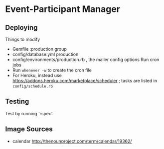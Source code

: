 # Event-Participant Manager

## Deploying
Things to modify
* Gemfile :production group
* config/database.yml production
* config/environments/production.rb , the mailer config options
Run cron jobs
* Run `whenever -w` to create the cron file
* For Heroku, instead use https://addons.heroku.com/marketplace/scheduler ; tasks are listed in `config/schedule.rb`


## Testing

Test by running 'rspec'.


## Image Sources
* calendar http://thenounproject.com/term/calendar/19362/